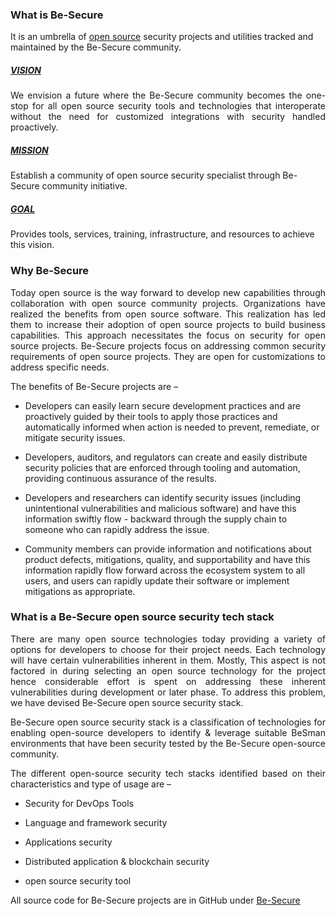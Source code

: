 ### What is Be-Secure

It is an umbrella of [open source](https://en.wikipedia.org/wiki/Open-source_software) security projects and utilities tracked and maintained by the Be-Secure community.


<h5><b><u>VISION</u></b></h5>
<div align="justify">
We envision a future where the Be-Secure community becomes the one-stop for all open source security tools and technologies that interoperate without the need for customized integrations with security handled proactively.
</div>

<h5><b><u>MISSION</u></b></h5>

Establish a community of open source security specialist through Be-Secure community initiative.


<h5><b><u>GOAL</u></b></h5>

Provides tools, services, training, infrastructure, and resources to achieve this vision.


### Why Be-Secure
<div align="justify">
Today open source is the way forward to develop new capabilities through collaboration with open source community projects. Organizations have realized the benefits from open source software. This realization has led them to increase their adoption of open source projects to build business capabilities. This approach necessitates the focus on security for open source projects. Be-Secure projects focus on addressing common security requirements of open source projects. They are open for customizations to address specific needs. 
</div><p><p>
The benefits of Be-Secure projects are –

- Developers can easily learn secure development practices and are proactively guided by their tools to apply those practices and automatically informed when action is needed to prevent, remediate, or mitigate security issues.

- Developers, auditors, and regulators can create and easily distribute security policies that are enforced through tooling and automation, providing continuous assurance of the results.

- Developers and researchers can identify security issues (including unintentional vulnerabilities and malicious software) and have this information swiftly flow - backward through the supply chain to someone who can rapidly address the issue.

- Community members can provide information and notifications about product defects, mitigations, quality, and supportability and have this information rapidly flow forward across the ecosystem system to all users, and users can rapidly update their software or implement mitigations as appropriate.
    
### What is a Be-Secure open source security tech stack
<div align="justify">
There are many open source technologies today providing a variety of options for developers to choose for their project needs. Each technology will have certain vulnerabilities inherent in them. Mostly, This aspect is not factored in during selecting an open source technology for the project hence considerable effort is spent on addressing these inherent vulnerabilities during development or later phase.  To address this problem, we have devised Be-Secure open source security stack.

Be-Secure open source security stack is a classification of technologies for enabling open-source developers to identify & leverage suitable BeSman environments that have been security tested by the Be-Secure open-source community.

The different open-source security tech stacks identified based on their characteristics and type of usage are –
</div>
	
* Security for DevOps Tools

	
* Language and framework security
	
	
* Applications security
	
	
* Distributed application & blockchain security
	
	
* open source security tool 
	
 
All source code for Be-Secure projects are in GitHub under [Be-Secure](https://github.com/Be-Secure)
